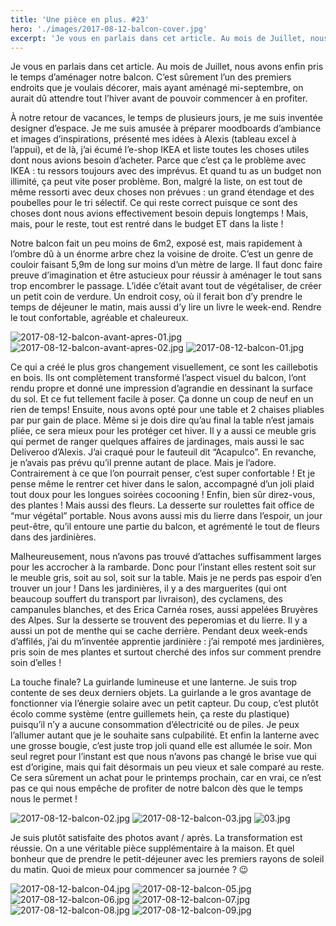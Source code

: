```yaml
---
title: 'Une pièce en plus. #23'
hero: './images/2017-08-12-balcon-cover.jpg'
excerpt: 'Je vous en parlais dans cet article. Au mois de Juillet, nous avons enfin pris le temps d’aménager notre balcon. C’est sûrement l’un des premiers endroits que je voulais décorer, mais ayant aménagé mi-septembre, on aurait dû attendre tout l’hiver avant de pouvoir commencer à en profiter. À notre retour de vacances, le temps de'
---
```


Je vous en parlais dans cet article. Au mois de Juillet, nous avons enfin pris le temps d’aménager notre balcon. C’est sûrement l’un des premiers endroits que je voulais décorer, mais ayant aménagé mi-septembre, on aurait dû attendre tout l’hiver avant de pouvoir commencer à en profiter.

À notre retour de vacances, le temps de plusieurs jours, je me suis inventée designer d’espace. Je me suis amusée à préparer moodboards d’ambiance et images d’inspirations, présenté mes idées à Alexis (tableau excel à l’appui), et de là, j’ai écumé l’e-shop IKEA et liste toutes les choses utiles dont nous avions besoin d’acheter. Parce que c’est ça le problème avec IKEA : tu ressors toujours avec des imprévus. Et quand tu as un budget non illimité, ça peut vite poser problème. Bon, malgré la liste, on est tout de même ressorti avec deux choses non prévues : un grand étendage et des poubelles pour le tri sélectif. Ce qui reste correct puisque ce sont des choses dont nous avions effectivement besoin depuis longtemps ! Mais, mais, pour le reste, tout est rentré dans le budget ET dans la liste !

Notre balcon fait un peu moins de 6m2, exposé est, mais rapidement à l’ombre dû à un énorme arbre chez la voisine de droite. C’est un genre de couloir faisant 5,9m de long sur moins d’un mètre de large. Il faut donc faire preuve d’imagination et être astucieux pour réussir à aménager le tout sans trop encombrer le passage. L’idée c’était avant tout de végétaliser, de créer un petit coin de verdure. Un endroit cosy, où il ferait bon d’y prendre le temps de déjeuner le matin, mais aussi d’y lire un livre le week-end. Rendre le tout confortable, agréable et chaleureux.

<img alt="2017-08-12-balcon-avant-apres-01.jpg" src="./images/2017-08-12-balcon-avant-apres-01.jpg">
<img alt="2017-08-12-balcon-avant-apres-02.jpg" src="./images/2017-08-12-balcon-avant-apres-02.jpg">
<img alt="2017-08-12-balcon-01.jpg" src="./images/2017-08-12-balcon-01.jpg">

Ce qui a créé le plus gros changement visuellement, ce sont les caillebotis en bois. Ils ont complètement transformé l’aspect visuel du balcon, l’ont rendu propre et donné une impression d’agrandie en dessinant la surface du sol. Et ce fut tellement facile à poser. Ça donne un coup de neuf en un rien de temps! Ensuite, nous avons opté pour une table et 2 chaises pliables par pur gain de place. Même si je dois dire qu’au final la table n’est jamais pliée, ce sera mieux pour les protéger cet hiver. Il y a aussi ce meuble gris qui permet de ranger quelques affaires de jardinages, mais aussi le sac Deliveroo d’Alexis. J’ai craqué pour le fauteuil dit “Acapulco”. En revanche, je n’avais pas prévu qu’il prenne autant de place. Mais je l’adore. Contrairement à ce que l’on pourrait penser, c’est super confortable ! Et je pense même le rentrer cet hiver dans le salon, accompagné d’un joli plaid tout doux pour les longues soirées cocooning ! Enfin, bien sûr direz-vous, des plantes ! Mais aussi des fleurs. La desserte sur roulettes fait office de “mur végétal” portable. Nous avons aussi mis du lierre dans l’espoir, un jour peut-être, qu’il entoure une partie du balcon, et agrémenté le tout de fleurs dans des jardinières.

Malheureusement, nous n’avons pas trouvé d’attaches suffisamment larges pour les accrocher à la rambarde. Donc pour l’instant elles restent soit sur le meuble gris, soit au sol, soit sur la table. Mais je ne perds pas espoir d’en trouver un jour ! Dans les jardinières, il y a des marguerites (qui ont beaucoup souffert du transport par livraison), des cyclamens, des campanules blanches, et des Erica Carnéa roses, aussi appelées Bruyères des Alpes. Sur la desserte se trouvent des peperomias et du lierre. Il y a aussi un pot de menthe qui se cache derrière. Pendant deux week-ends d’affilés, j’ai du m’inventée apprentie jardinière : j’ai rempoté mes jardinières, pris soin de mes plantes et surtout cherché des infos sur comment prendre soin d’elles !

La touche finale? La guirlande lumineuse et une lanterne. Je suis trop contente de ses deux derniers objets. La guirlande a le gros avantage de fonctionner via l’énergie solaire avec un petit capteur. Du coup, c’est plutôt écolo comme système (entre guillemets hein, ça reste du plastique) puisqu’il n’y a aucune consommation d’électricité ou de piles. Je peux l’allumer autant que je le souhaite sans culpabilité. Et enfin la lanterne avec une grosse bougie, c’est juste trop joli quand elle est allumée le soir. Mon seul regret pour l’instant est que nous n’avons pas changé le brise vue qui est d’origine, mais qui fait désormais un peu vieux et sale comparé au reste. Ce sera sûrement un achat pour le printemps prochain, car en vrai, ce n’est pas ce qui nous empêche de profiter de notre balcon dès que le temps nous le permet !

<img alt="2017-08-12-balcon-02.jpg" src="./images/2017-08-12-balcon-02.jpg">
<img alt="2017-08-12-balcon-03.jpg" src="./images/2017-08-12-balcon-03.jpg">
<img alt="03.jpg" src="./images/03.jpg">

Je suis plutôt satisfaite des photos avant / après. La transformation est réussie. On a une véritable pièce supplémentaire à la maison. Et quel bonheur que de prendre le petit-déjeuner avec les premiers rayons de soleil du matin. Quoi de mieux pour commencer sa journée ? 😉

<img alt="2017-08-12-balcon-04.jpg" src="./images/2017-08-12-balcon-04.jpg">
<img alt="2017-08-12-balcon-05.jpg" src="./images/2017-08-12-balcon-05.jpg">
<img alt="2017-08-12-balcon-06.jpg" src="./images/2017-08-12-balcon-06.jpg">
<img alt="2017-08-12-balcon-07.jpg" src="./images/2017-08-12-balcon-07.jpg">
<img alt="2017-08-12-balcon-08.jpg" src="./images/2017-08-12-balcon-08.jpg">
<img alt="2017-08-12-balcon-09.jpg" src="./images/2017-08-12-balcon-09.jpg">
